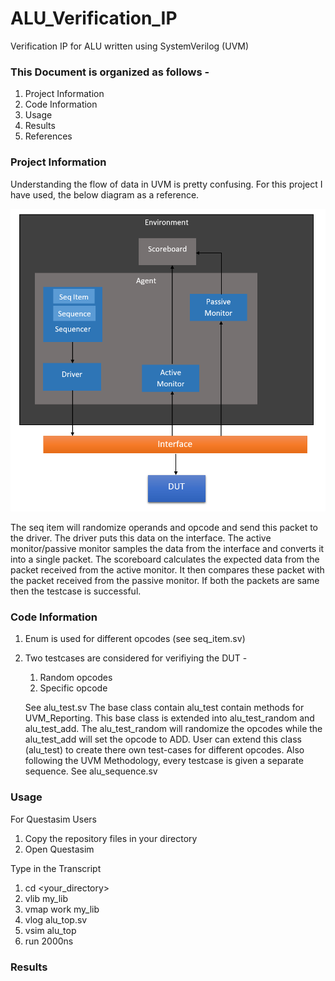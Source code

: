 # ALU_Verification_IP
Verification IP for ALU written using SystemVerilog (UVM)

### This Document is organized as follows -
  1.  Project Information
  2.  Code Information
  3.  Usage
  4.  Results
  5.  References

### Project Information
Understanding the flow of data in UVM is pretty confusing. For this project I have used, the below diagram as a reference.

![Testbench Arhitecture](top_image.png)

The seq item will randomize operands and opcode and send this packet to the driver. The driver puts this data on the interface. The active monitor/passive monitor samples the data from the interface and converts it into a single packet. The scoreboard calculates the expected data from the packet received from the active monitor. It then compares these packet with the packet received from the passive monitor. If both the packets are same then the testcase is successful.

### Code Information
  1.  Enum is used for different opcodes (see seq_item.sv)
  2.  Two testcases are considered for verifiying the DUT -
      1.  Random opcodes
      2.  Specific opcode
      
      See alu_test.sv The base class contain alu_test contain methods for UVM_Reporting. This base class is extended into alu_test_random
      and alu_test_add. The alu_test_random will randomize the opcodes while the alu_test_add will set the opcode to ADD. User can extend         this class (alu_test) to create there own test-cases for different opcodes.
      Also following the UVM Methodology, every testcase is given a separate sequence. See alu_sequence.sv
      
 ### Usage
  For Questasim Users
  1.  Copy the repository files in your directory
  2.  Open Questasim
  
  Type in the Transcript
  1.  cd <your_directory>
  2.  vlib my_lib
  3.  vmap work my_lib
  4.  vlog alu_top.sv
  5.  vsim alu_top
  6.  run 2000ns
  
  ### Results
  
  
  
